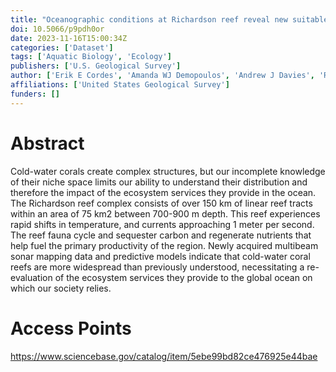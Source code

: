 ```yaml
---
title: "Oceanographic conditions at Richardson reef reveal new suitable habitat for cold-water corals"
doi: 10.5066/p9pdh0or
date: 2023-11-16T15:00:34Z
categories: ['Dataset']
tags: ['Aquatic Biology', 'Ecology']
publishers: ['U.S. Geological Survey']
author: ['Erik E Cordes', 'Amanda WJ Demopoulos', 'Andrew J Davies', 'Ryan Gasbarro', 'Alexandria C Rhoads', 'Elizabeth Lobecker', 'Derek Sowers', 'Jason Chaytor', 'Cheryl Morrison', 'Alexis M Weinnig', 'Sandra Brooke', 'Jay J Lunden', 'Furu Mienis', 'Samantha B Joye', 'Andrea M Quattrini', 'Tracey T Sutton', 'Catherine S McFadden', 'Jill R Bourque', 'Jennifer P McClain-Counts', 'Brian D Andrews', 'Peter J Etnoyer', 'Gary A Wolff', 'Bernie B Bernard', 'James M Brooks', 'Michael K Rasser', 'Caitlin Adams']
affiliations: ['United States Geological Survey']
funders: []
---
```


# Abstract
Cold-water corals create complex structures, but our incomplete knowledge of their niche space limits our ability to understand their distribution and therefore the impact of the ecosystem services they provide in the ocean. The Richardson reef complex consists of over 150 km of linear reef tracts within an area of 75 km2 between 700-900 m depth. This reef experiences rapid shifts in temperature, and currents approaching 1 meter per second. The reef fauna cycle and sequester carbon and regenerate nutrients that help fuel the primary productivity of the region. Newly acquired multibeam sonar mapping data and predictive models indicate that cold-water coral reefs are more widespread than previously understood, necessitating a re-evaluation of the ecosystem services they provide to the global ocean on which our society relies.

# Access Points
https://www.sciencebase.gov/catalog/item/5ebe99bd82ce476925e44bae